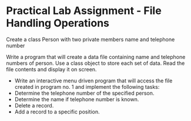 # Practical Lab Assignment - File Handling Operations

Create a class Person with two private members name and telephone number

Write a program that will create a data file containing name and telephone numbers of person. Use a class object to store each set of data. Read the file contents and display it on screen.

* Write an interactive menu driven program that will access the file created in program no. 1 and implement the following tasks:
* Determine the telephone number of the specified person.
* Determine the name if telephone number is known.
* Delete a record.
* Add a record to a specific position.
